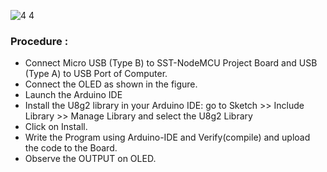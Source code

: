 ![4 4](https://user-images.githubusercontent.com/65058286/155886091-8fa0fca6-cd4c-4894-83b1-bcbd1fb1bb9d.png)

### Procedure :
- Connect Micro USB (Type B) to SST-NodeMCU Project Board and USB (Type A) to USB Port of Computer. 
- Connect the OLED as shown in the figure.
- Launch the Arduino IDE 
- Install the U8g2 library in your Arduino IDE: go to Sketch >> Include Library >> Manage Library and select the U8g2 Library
- Click on Install.
- Write the Program using Arduino-IDE and Verify(compile) and upload the code to the Board.
- Observe the OUTPUT on OLED.
